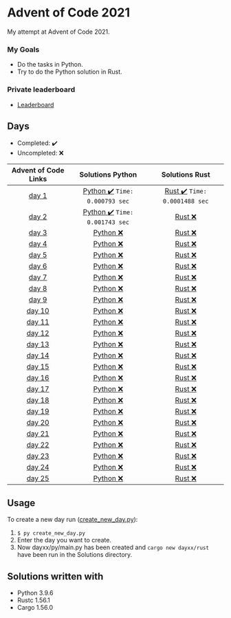 # Advent of Code 2021
My attempt at Advent of Code 2021.

### My Goals
* Do the tasks in Python.
* Try to do the Python solution in Rust.

### Private leaderboard
* [Leaderboard](https://adventofcode.com/2021/leaderboard/private/view/642677)

## Days
* Completed: :heavy_check_mark:
* Uncompleted: :x:

|             Advent of Code Links               |               Solutions Python              |               Solutions Rust               |
|:----------------------------------------------:|:-------------------------------------------:|:------------------------------------------:|
| [day 1](https://adventofcode.com/2021/day/1)   |    [Python :heavy_check_mark:](./Solutions/day1/py/main.py) `Time: 0.000793 sec`| [Rust :heavy_check_mark:](./Solutions/day1/rust/src/main.rs) `Time: 0.0001488 sec` |
| [day 2](https://adventofcode.com/2021/day/2)   |    [Python :heavy_check_mark:](./Solutions/day2/py/main.py) `Time: 0.001743 sec`   | [Rust :x:](./Solutions/day2/rust/src/main.rs)  |
| [day 3](https://adventofcode.com/2021/day/3)   |    [Python :x:](./Solutions/day3/py/main.py)    | [Rust :x:](./Solutions/day3/rust/src/main.rs)  |
| [day 4](https://adventofcode.com/2021/day/4)   |    [Python :x:](./Solutions/day4/py/main.py)    | [Rust :x:](./Solutions/day4/rust/src/main.rs)  |
| [day 5](https://adventofcode.com/2021/day/5)   |    [Python :x:](./Solutions/day5/py/main.py)    | [Rust :x:](./Solutions/day5/rust/src/main.rs)  |
| [day 6](https://adventofcode.com/2021/day/6)   |    [Python :x:](./Solutions/day6/py/main.py)    | [Rust :x:](./Solutions/day6/rust/src/main.rs)  |
| [day 7](https://adventofcode.com/2021/day/7)   |    [Python :x:](./Solutions/day7/py/main.py)    | [Rust :x:](./Solutions/day7/rust/src/main.rs)  |
| [day 8](https://adventofcode.com/2021/day/8)   |    [Python :x:](./Solutions/day8/py/main.py)    | [Rust :x:](./Solutions/day8/rust/src/main.rs)  |
| [day 9](https://adventofcode.com/2021/day/9)   |    [Python :x:](./Solutions/day9/py/main.py)    | [Rust :x:](./Solutions/day9/rust/src/main.rs)  |
| [day 10](https://adventofcode.com/2021/day/10) |    [Python :x:](./Solutions/day10/py/main.py)   | [Rust :x:](./Solutions/day10/rust/src/main.rs) |
| [day 11](https://adventofcode.com/2021/day/11) |    [Python :x:](./Solutions/day11/py/main.py)   | [Rust :x:](./Solutions/day11/rust/src/main.rs) |
| [day 12](https://adventofcode.com/2021/day/12) |    [Python :x:](./Solutions/day12/py/main.py)   | [Rust :x:](./Solutions/day12/rust/src/main.rs) |
| [day 13](https://adventofcode.com/2021/day/13) |    [Python :x:](./Solutions/day13/py/main.py)   | [Rust :x:](./Solutions/day13/rust/src/main.rs) |
| [day 14](https://adventofcode.com/2021/day/14) |    [Python :x:](./Solutions/day14/py/main.py)   | [Rust :x:](./Solutions/day14/rust/src/main.rs) |
| [day 15](https://adventofcode.com/2021/day/15) |    [Python :x:](./Solutions/day15/py/main.py)   | [Rust :x:](./Solutions/day15/rust/src/main.rs) |
| [day 16](https://adventofcode.com/2021/day/16) |    [Python :x:](./Solutions/day16/py/main.py)   | [Rust :x:](./Solutions/day16/rust/src/main.rs) |
| [day 17](https://adventofcode.com/2021/day/17) |    [Python :x:](./Solutions/day17/py/main.py)   | [Rust :x:](./Solutions/day17/rust/src/main.rs) |
| [day 18](https://adventofcode.com/2021/day/18) |    [Python :x:](./Solutions/day18/py/main.py)   | [Rust :x:](./Solutions/day18/rust/src/main.rs) |
| [day 19](https://adventofcode.com/2021/day/19) |    [Python :x:](./Solutions/day19/py/main.py)   | [Rust :x:](./Solutions/day19/rust/src/main.rs) |
| [day 20](https://adventofcode.com/2021/day/20) |    [Python :x:](./Solutions/day20/py/main.py)   | [Rust :x:](./Solutions/day20/rust/src/main.rs) |
| [day 21](https://adventofcode.com/2021/day/21) |    [Python :x:](./Solutions/day21/py/main.py)   | [Rust :x:](./Solutions/day21/rust/src/main.rs) |
| [day 22](https://adventofcode.com/2021/day/22) |    [Python :x:](./Solutions/day22/py/main.py)   | [Rust :x:](./Solutions/day22/rust/src/main.rs) |
| [day 23](https://adventofcode.com/2021/day/23) |    [Python :x:](./Solutions/day23/py/main.py)   | [Rust :x:](./Solutions/day23/rust/src/main.rs) |
| [day 24](https://adventofcode.com/2021/day/24) |    [Python :x:](./Solutions/day24/py/main.py)   | [Rust :x:](./Solutions/day24/rust/src/main.rs) |
| [day 25](https://adventofcode.com/2021/day/25) |    [Python :x:](./Solutions/day25/py/main.py)   | [Rust :x:](./Solutions/day25/rust/src/main.rs) |


## Usage

To create a new day run ([create_new_day.py](./create_new_day.py)):
1. ```$ py create_new_day.py```
2. Enter the day you want to create.
3. Now dayxx/py/main.py has been created and ```cargo new dayxx/rust``` have been run in the Solutions directory.

## Solutions written with
* Python 3.9.6
* Rustc 1.56.1
* Cargo 1.56.0
